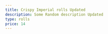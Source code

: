 ```yaml
---
title: Crispy Imperial rolls Updated
description: Some Random description Updated
type: rolls
price: 14
---
```


